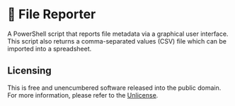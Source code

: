 # 📁 File Reporter

A PowerShell script that reports file metadata via a graphical user interface. This script also returns a comma-separated values (CSV) file which can be imported into a spreadsheet.

## Licensing

This is free and unencumbered software released into the public domain. For more information, please refer to the [Unlicense](https://unlicense.org/ 'Unlicense.org » Unlicense Yourself: Set Your Code Free').
